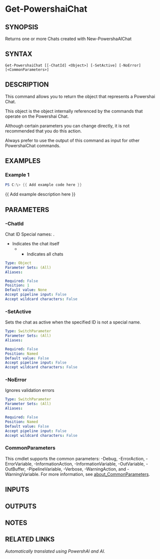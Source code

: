 ﻿---
external help file: powershai-help.xml
Module Name: powershai
online version:
schema: 2.0.0
---

# Get-PowershaiChat

## SYNOPSIS
Returns one or more Chats created with New-PowershaAIChat

## SYNTAX

```
Get-PowershaiChat [[-ChatId] <Object>] [-SetActive] [-NoError] [<CommonParameters>]
```

## DESCRIPTION
This command allows you to return the object that represents a Powershai Chat.

This object is the object internally referenced by the commands that operate on the Powershai Chat.

Although certain parameters you can change directly, it is not recommended that you do this action.

Always prefer to use the output of this command as input for other PowershaiChat commands.

## EXAMPLES

### Example 1
```powershell
PS C:\> {{ Add example code here }}
```

{{ Add example description here }}

## PARAMETERS

### -ChatId
Chat ID
Special names:
	.
- Indicates the chat itself
 	* - Indicates all chats

```yaml
Type: Object
Parameter Sets: (All)
Aliases:

Required: False
Position: 1
Default value: None
Accept pipeline input: False
Accept wildcard characters: False
```

### -SetActive
Sets the chat as active when the specified ID is not a special name.

```yaml
Type: SwitchParameter
Parameter Sets: (All)
Aliases:

Required: False
Position: Named
Default value: False
Accept pipeline input: False
Accept wildcard characters: False
```

### -NoError
Ignores validation errors

```yaml
Type: SwitchParameter
Parameter Sets: (All)
Aliases:

Required: False
Position: Named
Default value: False
Accept pipeline input: False
Accept wildcard characters: False
```

### CommonParameters
This cmdlet supports the common parameters: -Debug, -ErrorAction, -ErrorVariable, -InformationAction, -InformationVariable, -OutVariable, -OutBuffer, -PipelineVariable, -Verbose, -WarningAction, and -WarningVariable. For more information, see [about_CommonParameters](http://go.microsoft.com/fwlink/?LinkID=113216).

## INPUTS

## OUTPUTS

## NOTES

## RELATED LINKS



_Automatically translated using PowershAI and AI._
